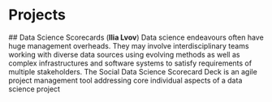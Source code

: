 # Projects


## Data Science Scorecards (__Ilia Lvov__)
Data science endeavours often have huge management overheads. They may involve interdisciplinary
teams working with diverse data sources using evolving methods as well as complex infrastructures
and software systems to satisfy requirements of multiple stakeholders. The Social Data Science
Scorecard Deck is an agile project management tool addressing core individual aspects of a data
science project
